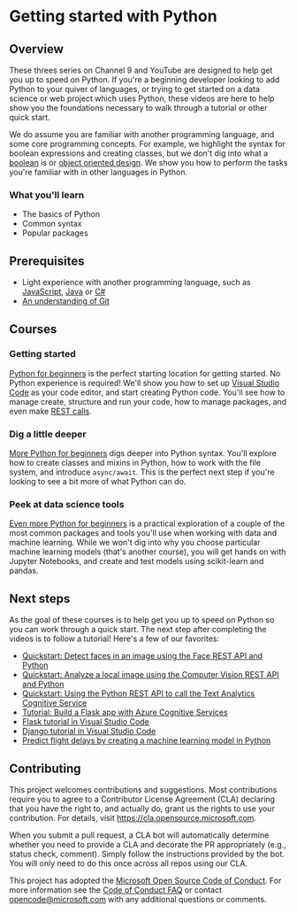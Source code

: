 # Getting started with Python

## Overview

These threes series on Channel 9 and YouTube are designed to help get you up to speed on Python. If you're a beginning developer looking to add Python to your quiver of languages, or trying to get started on a data science or web project which uses Python, these videos are here to help show you the foundations necessary to walk through a tutorial or other quick start.

We do assume you are familiar with another programming language, and some core programming concepts. For example, we highlight the syntax for boolean expressions and creating classes, but we don't dig into what a [boolean](https://en.wikipedia.org/wiki/Boolean_data_type) is or [object oriented design](https://en.wikipedia.org/wiki/Object-oriented_design). We show you how to perform the tasks you're familiar with in other languages in Python.

### What you'll learn

- The basics of Python
- Common syntax
- Popular packages

## Prerequisites

- Light experience with another programming language, such as [JavaScript](https://www.edx.org/course/javascript-introduction), [Java](https://www.java.com) or [C#](https://docs.microsoft.com/dotnet/csharp/)
- [An understanding of Git](https://git-scm.com/book/en/v1/Getting-Started)

## Courses

### Getting started

[Python for beginners](https://aka.ms/pythonbeginnerseries) is the perfect starting location for getting started. No Python experience is required! We'll show you how to set up [Visual Studio Code](https://code.visualstudio.com?WT.mc_id=python-c9-niner) as your code editor, and start creating Python code. You'll see how to manage create, structure and run your code, how to manage packages, and even make [REST calls](https://en.wikipedia.org/wiki/Representational_state_transfer).

### Dig a little deeper

[More Python for beginners](https://aka.ms/morepython) digs deeper into Python syntax. You'll explore how to create classes and mixins in Python, how to work with the file system, and introduce `async/await`. This is the perfect next step if you're looking to see a bit more of what Python can do.

### Peek at data science tools

[Even more Python for beginners](https://aka.ms/evenmorepython) is a practical exploration of a couple of the most common packages and tools you'll use when working with data and machine learning. While we won't dig into why you choose particular machine learning models (that's another course), you will get hands on with Jupyter Notebooks, and create and test models using scikit-learn and pandas.

## Next steps

As the goal of these courses is to help get you up to speed on Python so you can work through a quick start. The next step after completing the videos is to follow a tutorial! Here's a few of our favorites:

- [Quickstart: Detect faces in an image using the Face REST API and Python](https://docs.microsoft.com/azure/cognitive-services/face/QuickStarts/Python?WT.mc_id=python-c9-niner?WT.mc_id=python-c9-niner)
- [Quickstart: Analyze a local image using the Computer Vision REST API and Python](https://docs.microsoft.com/azure/cognitive-services/computer-vision/quickstarts/python-disk?WT.mc_id=python-c9-niner?WT.mc_id=python-c9-niner)
- [Quickstart: Using the Python REST API to call the Text Analytics Cognitive Service](https://docs.microsoft.com/azure/cognitive-services/Text-Analytics/quickstarts/python?WT.mc_id=python-c9-niner?WT.mc_id=python-c9-niner)
- [Tutorial: Build a Flask app with Azure Cognitive Services](https://docs.microsoft.com/azure/cognitive-services/translator/tutorial-build-flask-app-translation-synthesis?WT.mc_id=python-c9-niner)
- [Flask tutorial in Visual Studio Code](https://code.visualstudio.com/docs/python/tutorial-flask?WT.mc_id=python-c9-niner)
- [Django tutorial in Visual Studio Code](https://code.visualstudio.com/docs/python/tutorial-django?WT.mc_id=python-c9-niner)
- [Predict flight delays by creating a machine learning model in Python](https://docs.microsoft.com/learn/modules/predict-flight-delays-with-python?WT.mc_id=python-c9-niner)

## Contributing

This project welcomes contributions and suggestions.  Most contributions require you to agree to a Contributor License Agreement (CLA) declaring that you have the right to, and actually do, grant us the rights to use your contribution. For details, visit https://cla.opensource.microsoft.com.

When you submit a pull request, a CLA bot will automatically determine whether you need to provide a CLA and decorate the PR appropriately (e.g., status check, comment). Simply follow the instructions provided by the bot. You will only need to do this once across all repos using our CLA.

This project has adopted the [Microsoft Open Source Code of Conduct](https://opensource.microsoft.com/codeofconduct/). For more information see the [Code of Conduct FAQ](https://opensource.microsoft.com/codeofconduct/faq/) or contact [opencode@microsoft.com](mailto:opencode@microsoft.com) with any additional questions or comments.
